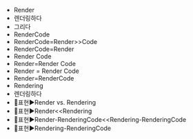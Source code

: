 - Render
- 렌더링하다
- 그리다
- RenderCode
- RenderCode=Render>>Code
- RenderCode=Render
- Render Code
- Render=Render Code
- Render = Render Code
- Render=RenderCode
- Rendering
- 렌더링하다
- 📌표현▶️Render vs. Rendering
- 📌표현▶️Render<<Rendering
- 📌표현▶️Render-RenderingCode<<Rendering-RenderingCode
- 📌표현▶️Rendering-RenderingCode